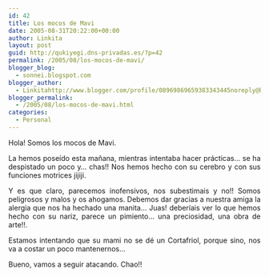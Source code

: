 ```yaml
---
id: 42
title: Los mocos de Mavi
date: 2005-08-31T20:22:00+00:00
author: Linkita
layout: post
guid: http://qukiyegi.dns-privadas.es/?p=42
permalink: /2005/08/los-mocos-de-mavi/
blogger_blog:
  - sonnei.blogspot.com
blogger_author:
  - Linkitahttp://www.blogger.com/profile/08969869659383343445noreply@blogger.com
blogger_permalink:
  - /2005/08/los-mocos-de-mavi.html
categories:
  - Personal
---
```

<div style="text-align: justify;">
  Hola! Somos los mocos de Mavi.</p> 
  
  <p>
    La hemos poseído esta mañana, mientras intentaba hacer prácticas&#8230; se ha despistado un poco y&#8230; chas!! Nos hemos hecho con su cerebro y con sus funciones motrices jijiji.
  </p>
  
  <p>
    Y es que claro, parecemos inofensivos, nos subestimais y no!! Somos peligrosos y malos y os ahogamos. Debemos dar gracias a nuestra amiga la alergia que nos ha hechado una manita&#8230; Juas! deberíais ver lo que hemos hecho con su nariz, parece un pimiento&#8230; una preciosidad, una obra de arte!!.
  </p>
  
  <p>
    Estamos intentando que su mami no se dé un Cortafriol, porque sino, nos va a costar un poco mantenernos&#8230;
  </p>
  
  <p>
    Bueno, vamos a seguir atacando. Chao!!
  </p>
</div>